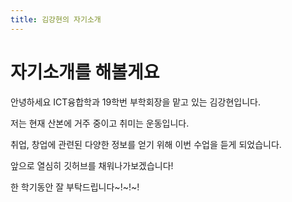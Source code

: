 ```yaml
---
title: 김강현의 자기소개
---
```


# 자기소개를 해볼게요

안녕하세요 ICT융합학과 19학번 부학회장을 맡고 있는 김강현입니다.

저는 현재 산본에 거주 중이고 취미는 운동입니다.

취업, 창업에 관련된 다양한 정보를 얻기 위해 이번 수업을 듣게 되었습니다.

앞으로 열심히 깃허브를 채워나가보겠습니다!

한 학기동안 잘 부탁드립니다~!~!~!
